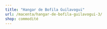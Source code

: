 ```yaml
---
title: "Hangar de Bofila Guilavogui"
url: /macenta/hangar-de-bofila-guilavogui-3/
shop: commodité
---
```

